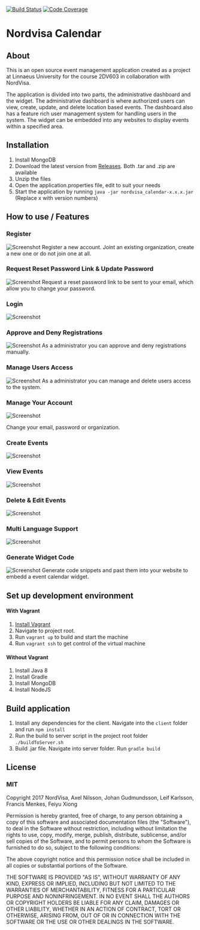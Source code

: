 [![Build Status](https://travis-ci.org/2DV603NordVisaProject/nordvisa_calendar.svg?branch=master)](https://travis-ci.org/2DV603NordVisaProject/nordvisa_calendar)
[![Code Coverage](https://img.shields.io/codecov/c/github/2DV603NordVisaProject/nordvisa_calendar.svg)](https://codecov.io/gh/2DV603NordVisaProject/nordvisa_calendar)
# Nordvisa Calendar
## About
This is an open source event management application created as a project at Linnaeus University for the course 2DV603 in collaboration with NordVisa.

The application is divided into two parts, the administrative dashboard and the widget. The administrative dashboard is where authorized users can view, create, update, and delete location based events. The dashboard also has a feature rich user management system for handling users in the system. The widget can be embedded into any websites to display events within a specified area.

## Installation
1. Install MongoDB
1. Download the latest version from [Releases](https://github.com/2DV603NordVisaProject/nordvisa_calendar/releases). Both .tar and .zip are available
1. Unzip the files
1. Open the application.properties file, edit to suit your needs
1. Start the application by running `java -jar nordvisa_calendar-x.x.x.jar` (Replace x with version numbers)

## How to use / Features
### Register
![Screenshot](./documentation/howToUse/register.gif)
Register a new account. Joint an existing organization, create a new one or do not join one at all.

### Request Reset Password Link & Update Password
![Screenshot](./documentation/howToUse/reset.gif)
Request a reset password link to be sent to your email, which allow you to change your password.

### Login
![Screenshot](./documentation/howToUse/login.gif)

### Approve and Deny Registrations
![Screenshot](./documentation/howToUse/pending.gif)
As a administrator you can approve and deny registrations manually.

### Manage Users Access
![Screenshot](./documentation/howToUse/access.gif)
As a administrator you can manage and delete users access to the system.

### Manage Your Account
![Screenshot](./documentation/howToUse/account.gif)

Change your email, password or organization.

### Create Events
![Screenshot](./documentation/howToUse/create.gif)

### View Events
![Screenshot](./documentation/howToUse/view.gif)

### Delete & Edit Events
![Screenshot](./documentation/howToUse/edit.gif)

### Multi Language Support
![Screenshot](./documentation/howToUse/language.gif)

### Generate Widget Code
![Screenshot](./documentation/howToUse/generate.gif)
Generate code snippets and past them into your website to embedd a event calendar widget.

## Set up development environment
#### With Vagrant
1. [Install Vagrant](https://www.vagrantup.com/docs/installation/)
1. Navigate to project root.
1. Run `vagrant up` to build and start the machine
1. Run `vagrant ssh` to get control of the virtual machine

#### Without Vagrant
1. Install Java 8
1. Install Gradle
1. Install MongoDB
1. Install NodeJS

## Build application
1. Install any dependencies for the client. Navigate into the `client` folder and run `npm install`
1. Run the build to server script in the project root folder `./buildToServer.sh`
1. Build .jar file. Navigate into server folder. Run `gradle build`

## License
### MIT
Copyright 2017 NordVisa, Axel Nilsson, Johan Gudmundsson, Leif Karlsson, Francis Menkes, Feiyu Xiong

Permission is hereby granted, free of charge, to any person obtaining a copy of this software and associated documentation files (the "Software"), to deal in the Software without restriction, including without limitation the rights to use, copy, modify, merge, publish, distribute, sublicense, and/or sell copies of the Software, and to permit persons to whom the Software is furnished to do so, subject to the following conditions:


The above copyright notice and this permission notice shall be included in all copies or substantial portions of the Software.

THE SOFTWARE IS PROVIDED "AS IS", WITHOUT WARRANTY OF ANY KIND, EXPRESS OR IMPLIED, INCLUDING BUT NOT LIMITED TO THE WARRANTIES OF MERCHANTABILITY, FITNESS FOR A PARTICULAR PURPOSE AND NONINFRINGEMENT. IN NO EVENT SHALL THE AUTHORS OR COPYRIGHT HOLDERS BE LIABLE FOR ANY CLAIM, DAMAGES OR OTHER LIABILITY, WHETHER IN AN ACTION OF CONTRACT, TORT OR OTHERWISE, ARISING FROM, OUT OF OR IN CONNECTION WITH THE SOFTWARE OR THE USE OR OTHER DEALINGS IN THE SOFTWARE.
